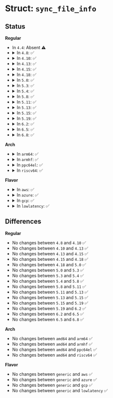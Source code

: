# Struct: <code>sync_file_info</code>

## Status
<b>Regular</b>
<ul>
<li>
In <code>4.4</code>: Absent ⚠️
</li>
<li>
<details>
<summary>In <code>4.8</code>: ✅</summary>

```c
struct sync_file_info {
    char name[32];
    __s32 status;
    __u32 flags;
    __u32 num_fences;
    __u32 pad;
    __u64 sync_fence_info;
};
```
</details>
</li>
<li>
<details>
<summary>In <code>4.10</code>: ✅</summary>

```c
struct sync_file_info {
    char name[32];
    __s32 status;
    __u32 flags;
    __u32 num_fences;
    __u32 pad;
    __u64 sync_fence_info;
};
```
</details>
</li>
<li>
<details>
<summary>In <code>4.13</code>: ✅</summary>

```c
struct sync_file_info {
    char name[32];
    __s32 status;
    __u32 flags;
    __u32 num_fences;
    __u32 pad;
    __u64 sync_fence_info;
};
```
</details>
</li>
<li>
<details>
<summary>In <code>4.15</code>: ✅</summary>

```c
struct sync_file_info {
    char name[32];
    __s32 status;
    __u32 flags;
    __u32 num_fences;
    __u32 pad;
    __u64 sync_fence_info;
};
```
</details>
</li>
<li>
<details>
<summary>In <code>4.18</code>: ✅</summary>

```c
struct sync_file_info {
    char name[32];
    __s32 status;
    __u32 flags;
    __u32 num_fences;
    __u32 pad;
    __u64 sync_fence_info;
};
```
</details>
</li>
<li>
<details>
<summary>In <code>5.0</code>: ✅</summary>

```c
struct sync_file_info {
    char name[32];
    __s32 status;
    __u32 flags;
    __u32 num_fences;
    __u32 pad;
    __u64 sync_fence_info;
};
```
</details>
</li>
<li>
<details>
<summary>In <code>5.3</code>: ✅</summary>

```c
struct sync_file_info {
    char name[32];
    __s32 status;
    __u32 flags;
    __u32 num_fences;
    __u32 pad;
    __u64 sync_fence_info;
};
```
</details>
</li>
<li>
<details>
<summary>In <code>5.4</code>: ✅</summary>

```c
struct sync_file_info {
    char name[32];
    __s32 status;
    __u32 flags;
    __u32 num_fences;
    __u32 pad;
    __u64 sync_fence_info;
};
```
</details>
</li>
<li>
<details>
<summary>In <code>5.8</code>: ✅</summary>

```c
struct sync_file_info {
    char name[32];
    __s32 status;
    __u32 flags;
    __u32 num_fences;
    __u32 pad;
    __u64 sync_fence_info;
};
```
</details>
</li>
<li>
<details>
<summary>In <code>5.11</code>: ✅</summary>

```c
struct sync_file_info {
    char name[32];
    __s32 status;
    __u32 flags;
    __u32 num_fences;
    __u32 pad;
    __u64 sync_fence_info;
};
```
</details>
</li>
<li>
<details>
<summary>In <code>5.13</code>: ✅</summary>

```c
struct sync_file_info {
    char name[32];
    __s32 status;
    __u32 flags;
    __u32 num_fences;
    __u32 pad;
    __u64 sync_fence_info;
};
```
</details>
</li>
<li>
<details>
<summary>In <code>5.15</code>: ✅</summary>

```c
struct sync_file_info {
    char name[32];
    __s32 status;
    __u32 flags;
    __u32 num_fences;
    __u32 pad;
    __u64 sync_fence_info;
};
```
</details>
</li>
<li>
<details>
<summary>In <code>5.19</code>: ✅</summary>

```c
struct sync_file_info {
    char name[32];
    __s32 status;
    __u32 flags;
    __u32 num_fences;
    __u32 pad;
    __u64 sync_fence_info;
};
```
</details>
</li>
<li>
<details>
<summary>In <code>6.2</code>: ✅</summary>

```c
struct sync_file_info {
    char name[32];
    __s32 status;
    __u32 flags;
    __u32 num_fences;
    __u32 pad;
    __u64 sync_fence_info;
};
```
</details>
</li>
<li>
<details>
<summary>In <code>6.5</code>: ✅</summary>

```c
struct sync_file_info {
    char name[32];
    __s32 status;
    __u32 flags;
    __u32 num_fences;
    __u32 pad;
    __u64 sync_fence_info;
};
```
</details>
</li>
<li>
<details>
<summary>In <code>6.8</code>: ✅</summary>

```c
struct sync_file_info {
    char name[32];
    __s32 status;
    __u32 flags;
    __u32 num_fences;
    __u32 pad;
    __u64 sync_fence_info;
};
```
</details>
</li>
</ul>
<b>Arch</b>
<ul>
<li>
<details>
<summary>In <code>arm64</code>: ✅</summary>

```c
struct sync_file_info {
    char name[32];
    __s32 status;
    __u32 flags;
    __u32 num_fences;
    __u32 pad;
    __u64 sync_fence_info;
};
```
</details>
</li>
<li>
<details>
<summary>In <code>armhf</code>: ✅</summary>

```c
struct sync_file_info {
    char name[32];
    __s32 status;
    __u32 flags;
    __u32 num_fences;
    __u32 pad;
    __u64 sync_fence_info;
};
```
</details>
</li>
<li>
<details>
<summary>In <code>ppc64el</code>: ✅</summary>

```c
struct sync_file_info {
    char name[32];
    __s32 status;
    __u32 flags;
    __u32 num_fences;
    __u32 pad;
    __u64 sync_fence_info;
};
```
</details>
</li>
<li>
<details>
<summary>In <code>riscv64</code>: ✅</summary>

```c
struct sync_file_info {
    char name[32];
    __s32 status;
    __u32 flags;
    __u32 num_fences;
    __u32 pad;
    __u64 sync_fence_info;
};
```
</details>
</li>
</ul>
<b>Flavor</b>
<ul>
<li>
<details>
<summary>In <code>aws</code>: ✅</summary>

```c
struct sync_file_info {
    char name[32];
    __s32 status;
    __u32 flags;
    __u32 num_fences;
    __u32 pad;
    __u64 sync_fence_info;
};
```
</details>
</li>
<li>
<details>
<summary>In <code>azure</code>: ✅</summary>

```c
struct sync_file_info {
    char name[32];
    __s32 status;
    __u32 flags;
    __u32 num_fences;
    __u32 pad;
    __u64 sync_fence_info;
};
```
</details>
</li>
<li>
<details>
<summary>In <code>gcp</code>: ✅</summary>

```c
struct sync_file_info {
    char name[32];
    __s32 status;
    __u32 flags;
    __u32 num_fences;
    __u32 pad;
    __u64 sync_fence_info;
};
```
</details>
</li>
<li>
<details>
<summary>In <code>lowlatency</code>: ✅</summary>

```c
struct sync_file_info {
    char name[32];
    __s32 status;
    __u32 flags;
    __u32 num_fences;
    __u32 pad;
    __u64 sync_fence_info;
};
```
</details>
</li>
</ul>

## Differences
<b>Regular</b>
<ul>
<li>
No changes between <code>4.8</code> and <code>4.10</code> ✅
</li>
<li>
No changes between <code>4.10</code> and <code>4.13</code> ✅
</li>
<li>
No changes between <code>4.13</code> and <code>4.15</code> ✅
</li>
<li>
No changes between <code>4.15</code> and <code>4.18</code> ✅
</li>
<li>
No changes between <code>4.18</code> and <code>5.0</code> ✅
</li>
<li>
No changes between <code>5.0</code> and <code>5.3</code> ✅
</li>
<li>
No changes between <code>5.3</code> and <code>5.4</code> ✅
</li>
<li>
No changes between <code>5.4</code> and <code>5.8</code> ✅
</li>
<li>
No changes between <code>5.8</code> and <code>5.11</code> ✅
</li>
<li>
No changes between <code>5.11</code> and <code>5.13</code> ✅
</li>
<li>
No changes between <code>5.13</code> and <code>5.15</code> ✅
</li>
<li>
No changes between <code>5.15</code> and <code>5.19</code> ✅
</li>
<li>
No changes between <code>5.19</code> and <code>6.2</code> ✅
</li>
<li>
No changes between <code>6.2</code> and <code>6.5</code> ✅
</li>
<li>
No changes between <code>6.5</code> and <code>6.8</code> ✅
</li>
</ul>
<b>Arch</b>
<ul>
<li>
No changes between <code>amd64</code> and <code>arm64</code> ✅
</li>
<li>
No changes between <code>amd64</code> and <code>armhf</code> ✅
</li>
<li>
No changes between <code>amd64</code> and <code>ppc64el</code> ✅
</li>
<li>
No changes between <code>amd64</code> and <code>riscv64</code> ✅
</li>
</ul>
<b>Flavor</b>
<ul>
<li>
No changes between <code>generic</code> and <code>aws</code> ✅
</li>
<li>
No changes between <code>generic</code> and <code>azure</code> ✅
</li>
<li>
No changes between <code>generic</code> and <code>gcp</code> ✅
</li>
<li>
No changes between <code>generic</code> and <code>lowlatency</code> ✅
</li>
</ul>
